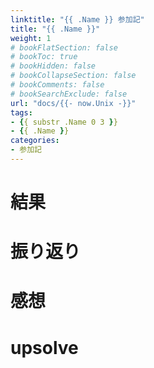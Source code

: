 ```yaml
---
linktitle: "{{ .Name }} 参加記"
title: "{{ .Name }}"
weight: 1
# bookFlatSection: false
# bookToc: true
# bookHidden: false
# bookCollapseSection: false
# bookComments: false
# bookSearchExclude: false
url: "docs/{{- now.Unix -}}"
tags:
- {{ substr .Name 0 3 }}
- {{ .Name }}
categories:
- 参加記
---
```


# 結果

# 振り返り

# 感想

# upsolve
